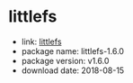 littlefs
========

- link: [littlefs](https://github.com/ARMmbed/littlefs)
- package name: littlefs-1.6.0
- package version: v1.6.0
- download date: 2018-08-15
